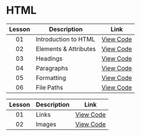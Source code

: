 # HTML 
| Lesson | Description | Link
| :---: | ----- | --- |
| 01 | Introduction to HTML | [View Code](https://github.com/CodeBytes94/learn-html/blob/main/the-fundamentals/introduction-to-html/introduction-to-html.html)
| 02 | Elements & Attributes | [View Code](https://github.com/CodeBytes94/learn-html/blob/main/the-fundamentals/elements-attributes/elements-attributes.html)
| 03 | Headings | [View Code](https://github.com/CodeBytes94/learn-html/blob/main/the-fundamentals/headings/headings.html)
| 04 | Paragraphs | [View Code](https://github.com/CodeBytes94/learn-html/blob/main/the-fundamentals/paragraphs/paragraphs.html)
| 05 | Formatting | [View Code](https://github.com/CodeBytes94/learn-html/blob/main/the-fundamentals/formatting/formatting.html)
| 06 | File Paths | [View Code](https://github.com/CodeBytes94/learn-html/tree/main/the-fundamentals/file-paths/root)

| Lesson | Description | Link
| :---: | ----- | --- |
| 01 | Links | [View Code](https://github.com/CodeBytes94/learn-html/tree/main/media-elements/links)
| 02 | Images | [View Code](https://github.com/CodeBytes94/learn-html/tree/main/media-elements/images)

